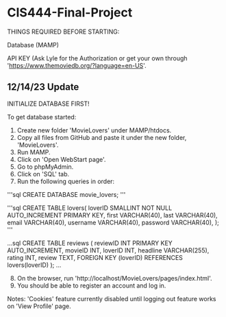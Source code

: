 # CIS444-Final-Project

THINGS REQUIRED BEFORE STARTING:

Database (MAMP)

API KEY (Ask Lyle for the Authorization or get your own through 'https://www.themoviedb.org/?language=en-US'.

## 12/14/23 Update
INITIALIZE DATABASE FIRST!

To get database started:
1. Create new folder 'MovieLovers' under MAMP/htdocs. 
2. Copy all files from GitHub and paste it under the new folder, 'MovieLovers'.
3. Run MAMP.
4. Click on 'Open WebStart page'.
5. Go to phpMyAdmin.
6. Click on 'SQL' tab.
7. Run the following queries in order:

'''sql
CREATE DATABASE movie_lovers;
'''

'''sql
CREATE TABLE lovers(
  loverID SMALLINT NOT NULL AUTO_INCREMENT PRIMARY KEY,
  first VARCHAR(40),
  last VARCHAR(40),
  email VARCHAR(40),
  username VARCHAR(40), 
  password VARCHAR(40),
);
'''

...sql
CREATE TABLE reviews (
    reviewID INT PRIMARY KEY AUTO_INCREMENT,
    movieID INT,
    loverID INT,
    headline VARCHAR(255),
    rating INT,
    review TEXT,
    FOREIGN KEY (loverID) REFERENCES lovers(loverID)
);
...

8. On the browser, run 'http://localhost/MovieLovers/pages/index.html'.
9. You should be able to register an account and log in.


Notes: 'Cookies' feature currently disabled until logging out feature works on 'View Profile' page.
